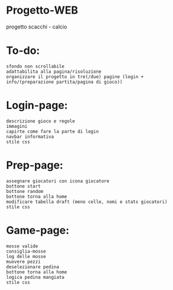 # Progetto-WEB
progetto scacchi - calcio

# To-do:
    sfondo non scrollabile
    adattabilita alla pagina/risoluzione
    organizzare il progetto in tre(/due) pagine (login + info/(preparazione partita/pagina di gioco))

# Login-page:
    descrizione gioco e regole
    immagini 
    capirte come fare la parte di login
    navbar informativa
    stile css

# Prep-page:
    assegnare giocatori con icona giocatore
    bottone start
    bottone random
    bottone torna alla home
    modificare tabella draft (meno celle, nomi e stats giocatori)
    stile css

# Game-page:
    mosse valide
    consiglia-mosse
    log delle mosse
    muovere pezzi
    deselezionare pedina
    bottone torna alla home
    logica pedina mangiata
    stile css